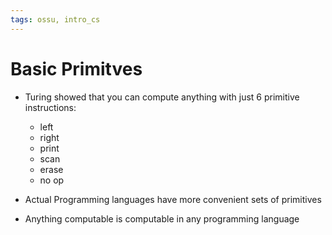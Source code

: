 ```yaml
---
tags: ossu, intro_cs
---
```


# Basic Primitves
- Turing showed that you can compute anything with just 6 primitive instructions:
	- left
	- right
	- print
	- scan
	- erase
	- no op

- Actual Programming languages have more convenient sets of primitives
- Anything computable is computable in any programming language
